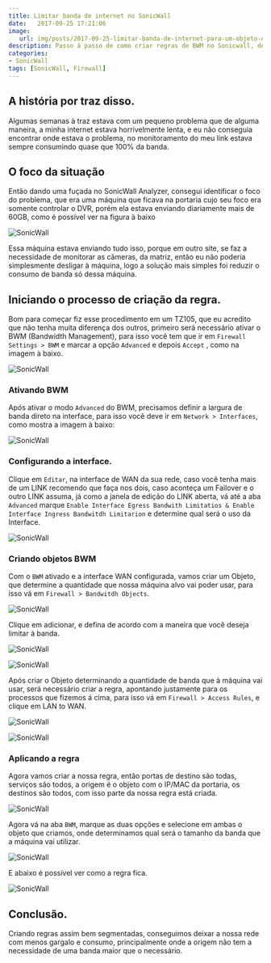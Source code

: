 ```yaml
---
title: Limitar banda de internet no SonicWall
date:   2017-09-25 17:21:06
image:
   url: img/posts/2017-09-25-limitar-banda-de-internet-para-um-objeto-ou-grupo-no-sonicwall/sonicwall-banner.png
description: Passo à passo de como criar regras de BWM no Sonicwall, deixando a rede bem segmentada e com menos gargalo, evitando o consumo descessário da banda de internet.
categories:
- SonicWall
tags: [SonicWall, Firewall]
---
```


## A história por traz disso.

Algumas semanas à traz estava com um pequeno problema que de alguma maneira, a minha internet estava horrivelmente lenta, e eu não conseguia encontrar onde estava o problema, no monitoramento do meu link estava sempre consumindo quase que 100% da banda.


## O foco da situação

Então dando uma fuçada no SonicWall Analyzer, consegui identificar o foco do problema, que era uma máquina que ficava na portaria cujo seu foco era somente controlar o DVR, porém ela estava enviando diariamente mais de 60GB, como é possível ver na figura à baixo

![SonicWall](img/posts/2017-09-25-limitar-banda-de-internet-para-um-objeto-ou-grupo-no-sonicwall/01.PNG)

Essa máquina estava enviando tudo isso, porque em outro site, se faz a necessidade de monitorar as câmeras, da matriz, então eu não poderia simplesmente desligar à máquina, logo a solução mais simples foi reduzir o consumo de banda só dessa máquina.

## Iniciando o processo de criação da regra.

Bom para começar fiz esse procedimento em um TZ105, que eu acredito que não tenha muita diferença dos outros, primeiro será necessário ativar o BWM (Bandwidth Management), para isso você tem que ir em `Firewall Settings > BWM` e marcar a opção `Advanced` e depois `Accept` , como na imagem à baixo.

![SonicWall](img/posts/2017-09-25-limitar-banda-de-internet-para-um-objeto-ou-grupo-no-sonicwall/02.PNG)

### Ativando BWM

Após ativar o modo `Advanced` do BWM, precisamos definir a largura de banda direto na interface, para isso você deve ir em `Network > Interfaces`, como mostra a imagem à baixo:

![SonicWall](img/posts/2017-09-25-limitar-banda-de-internet-para-um-objeto-ou-grupo-no-sonicwall/03.PNG)

### Configurando a interface.

Clique em `Editar`, na interface de WAN da sua rede, caso você tenha mais de um LINK recomendo que faça nos dois, caso aconteça um Failover e o outro LINK assuma, já como a janela de edição do LINK aberta, vá até a aba `Advanced` marque `Enable Interface Egress Bandwith Limitatios & Enable Interface Ingress Bandwitdh Limitarion` e determine qual será o uso da Interface.

![SonicWall](img/posts/2017-09-25-limitar-banda-de-internet-para-um-objeto-ou-grupo-no-sonicwall/04.PNG)

### Criando objetos BWM

Com o `BWM` ativado e a interface WAN configurada, vamos criar um Objeto, que determine a quantidade que nossa máquina alvo vai poder usar, para isso vá em `Firewall > Bandwitdh Objects`.

![SonicWall](img/posts/2017-09-25-limitar-banda-de-internet-para-um-objeto-ou-grupo-no-sonicwall/06.PNG)

Clique em adicionar, e defina de acordo com a maneira que você deseja limitar à banda.

![SonicWall](img/posts/2017-09-25-limitar-banda-de-internet-para-um-objeto-ou-grupo-no-sonicwall/07.PNG)

![SonicWall](img/posts/2017-09-25-limitar-banda-de-internet-para-um-objeto-ou-grupo-no-sonicwall/08.PNG)

Após criar o Objeto determinando a quantidade de banda que à máquina vai usar, será necessário criar a regra, apontando justamente para os processos que fizemos á cima, para isso vá em `Firewall > Access Rules`, e clique em LAN to WAN.

![SonicWall](img/posts/2017-09-25-limitar-banda-de-internet-para-um-objeto-ou-grupo-no-sonicwall/09.PNG)

![SonicWall](img/posts/2017-09-25-limitar-banda-de-internet-para-um-objeto-ou-grupo-no-sonicwall/10.PNG)

### Aplicando a regra

Agora vamos criar a nossa regra, então portas de destino são todas, serviços são todos, a origem é o objeto com o IP/MAC da portaria, os destinos são todos, com isso parte da nossa regra está criada.

![SonicWall](img/posts/2017-09-25-limitar-banda-de-internet-para-um-objeto-ou-grupo-no-sonicwall/12.PNG)

Agora vá na aba `BWM`, marque as duas opções e selecione em ambas o objeto que criamos, onde determinamos qual será o tamanho da banda que a máquina vai utilizar.

![SonicWall](img/posts/2017-09-25-limitar-banda-de-internet-para-um-objeto-ou-grupo-no-sonicwall/13.PNG)

E abaixo é possível ver como a regra fica.

![SonicWall](img/posts/2017-09-25-limitar-banda-de-internet-para-um-objeto-ou-grupo-no-sonicwall/14.PNG)

## Conclusão.

Criando regras assim bem segmentadas, conseguimos deixar a nossa rede com menos gargalo e consumo, principalmente onde a origem não tem a necessidade de uma banda maior que o necessário.



